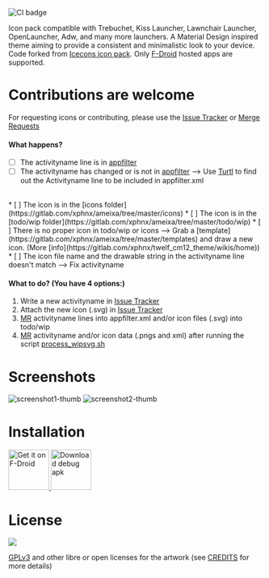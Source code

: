 ![CI badge](https://gitlab.com/xphnx/ameixa/badges/master/build.svg)

Icon pack compatible with Trebuchet, Kiss Launcher, Lawnchair Launcher, OpenLauncher, Adw, and many more launchers. A Material Design inspired theme aiming to provide a consistent and minimalistic look to your device. Code forked from [Icecons icon pack](https://github.com/1C3/ICEcons). Only [F-Droid](https://f-droid.org/) hosted apps are supported.

# Contributions are welcome 

For requesting icons or contributing, please use the [Issue Tracker](https://gitlab.com/xphnx/ameixa/issues) or [Merge Requests](https://gitlab.com/xphnx/ameixa/merge_requests)

#### What happens?
  
* [ ] The activityname line is in [appfilter](https://gitlab.com/xphnx/ameixa/blob/master/app/src/main/res/xml/appfilter.xml)
* [ ] The activityname has changed or is not in [appfilter](https://gitlab.com/xphnx/ameixa/blob/master/app/src/main/res/xml/appfilter.xml) --> Use [Turtl](https://f-droid.org/packages/org.xphnx.iconsubmit/) to find out the Activityname line to be included in appfilter.xml

</br>
* [ ] The icon is in the [icons folder](https://gitlab.com/xphnx/ameixa/tree/master/icons)
* [ ] The icon is in the [todo/wip folder](https://gitlab.com/xphnx/ameixa/tree/master/todo/wip)
* [ ] There is no proper icon in todo/wip or icons --> Grab a [template](https://gitlab.com/xphnx/ameixa/tree/master/templates) and draw a new icon. (More [info](https://gitlab.com/xphnx/twelf_cm12_theme/wikis/home))

</br>
* [ ] The icon file name and the drawable string in the activityname line doesn't match --> Fix activityname


#### What to do?  (You have 4 options:)

1. Write a new activityname in [Issue Tracker](https://gitlab.com/xphnx/ameixa/issues)
2. Attach the new icon (.svg) in [Issue Tracker](https://gitlab.com/xphnx/ameixa/issues)
3. [MR](https://gitlab.com/xphnx/ameixa/merge_requests) activityname lines into appfilter.xml and/or icon files (.svg) into todo/wip
4. [MR](https://gitlab.com/xphnx/ameixa/merge_requests) activityname and/or icon data (.pngs and xml) after running the script [process_wipsvg.sh](https://gitlab.com/xphnx/ameixa/blob/master/process_wipsvg.sh)

# Screenshots

![screenshot1-thumb](/uploads/c1b689614b683cff658c3d8245ef6cea/screenshot1-thumb.jpg)
![screenshot2-thumb](/uploads/833855214502447743662f1e010db19e/screenshot2-thumb.jpg)


<!--<img src="https://gitlab.com/xphnx/twelf_cm12_theme/uploads/97c6faf3cad4619e8079327a5e3d3ac4/Screenshot_2015-05-23-07-53-03.png" alt="with a dark background" width="300" />
<img src="https://gitlab.com/xphnx/ameixa/uploads/6a11ca228921b18225e700f6d37fcbe8/photo5463050469409663049.jpg" alt="with a dark background" width="300" />

 <img src="https://gitlab.com/xphnx/twelf_cm12_theme/uploads/b0ef81d60e8f4470e41cfec54c4a85b0/Screenshot_2015-05-23-21-03-30.png" alt="into apex launcher" width="300" />

<img src="https://gitlab.com/xphnx/twelf_cm12_theme/uploads/081953c26fe1f8d30276f1d16bb0f672/Screenshot_2015-05-22-10-51-04.png" alt="light background" width="300" />
<img src="https://gitlab.com/xphnx/twelf_cm12_theme/uploads/cec2077cb5bb09008b98d7c8681af67c/Screenshot_2015-05-22-23-47-06.png" alt="apps settings" width="300" />

<img src="https://gitlab.com/xphnx/twelf_cm12_theme/uploads/27787db387074995a36f18c262f4abba/Screenshot_2015-06-09-22-21-20.png" alt="share feneec" width="300" />
<img src="https://gitlab.com/xphnx/twelf_cm12_theme/uploads/a49b1be4708a70c2e3c554342ba21edb/Screenshot_2015-05-22-23-55-18.png" alt="inside afw++" width="300" />
-->

# Installation
<a href="https://f-droid.org/app/org.xphnx.ameixa">
    <img src="https://f-droid.org/badge/get-it-on.png"
    alt="Get it on F-Droid" height="80">
</a>
<a href="https://gitlab.com/xphnx/ameixa/-/jobs/86232495/artifacts/file/app/build/outputs/apk/debug/app-debug.apk">
    <img src="https://gitlab.com/xphnx/ameixa/uploads/6d80e2e22d2fcbfd8ed320e58f4705e1/apk.png"
    alt="Download debug apk" height="80">
</a>

# License

<img src="https://gnu.org/graphics/gplv3-127x51.png" />

[GPLv3](https://www.gnu.org/licenses/gpl-3.0.html) and other libre or open licenses for the artwork (see [CREDITS](https://gitlab.com/xphnx/ameixa/blob/master/CREDITS.md) for more details)
